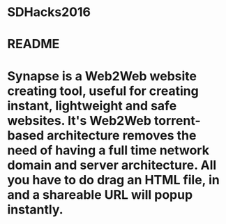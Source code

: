 # SDHacks2016

# README 
# Synapse is a Web2Web website creating tool, useful for creating instant, lightweight and safe websites. It's Web2Web torrent-based architecture removes the need of having a full time network domain and server architecture. All you have to do drag an HTML file, in and a shareable URL will popup instantly.
